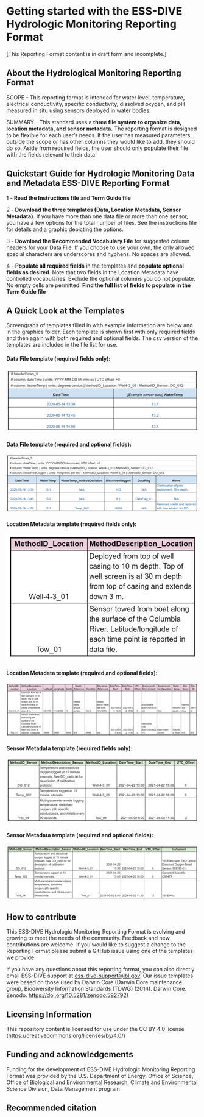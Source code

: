# Getting started with the ESS-DIVE Hydrologic Monitoring Reporting Format
[This Reporting Format content is in draft form and incomplete.]
## About the Hydrological Monitoring Reporting Format
SCOPE - This reporting format is intended for water level, temperature, electrical conductivity, specific conductivity, dissolved oxygen, and pH measured in situ using sensors deployed in water bodies.

SUMMARY - This standard uses a **three file system to organize data, location metadata, and sensor metadata.** The reporting format is designed to be flexible for each user’s needs. If the user has measured parameters outside the scope or has other columns they would like to add, they should do so. Aside from required fields, the user should only populate their file with the fields relevant to their data. 

## Quickstart Guide for Hydrologic Monitoring Data and Metadata ESS-DIVE Reporting Format  
1 - **Read the Instructions file** and **Term Guide file**  

2 - **Download the three templates (Data, Location Metadata, Sensor Metadata).** If you have more than one data file or more than one sensor, you have a few options for the total number of files. See the instructions file for details and a graphic depicting the options.
  
3 - **Download the Recommended Vocabulary File** for suggested column headers for your Data File. If you choose to use your own, the only allowed special characters are underscores and hyphens. No spaces are allowed.
  
4 - **Populate all required fields** in the templates and **populate optional fields as desired**. Note that two fields in the Location Metadata have controlled vocabularies. Exclude the optional columns you do not populate. No empty cells are permitted. **Find the full list of fields to populate in the Term Guide file**


## A Quick Look at the Templates
Screengrabs of templates filled in with example information are below and in the graphics folder. Each template is shown first with only required fields and then again with both required and optional fields. The csv version of the templates are included in the file list for use.

#### Data File template (required fields only):
![alt text](https://github.com/ess-dive-community/essdive-hydrologic-monitoring/blob/main/graphics/dataTemplateFig_requiredFields.PNG "Data File template (required fields only)")
#### Data File template (required and optional fields):
![alt text](https://github.com/ess-dive-community/essdive-hydrologic-monitoring/blob/main/graphics/dataTemplateFig_allFields.PNG "Data File template (all fields)")

#### Location Metadata template (required fields only):
![alt text](https://github.com/ess-dive-community/essdive-hydrologic-monitoring/blob/main/graphics/locationTemplateFig_requiredFields.PNG "Location Metadata template (required fields only)")

#### Location Metadata template (required and optional fields):
![alt text](https://github.com/ess-dive-community/essdive-hydrologic-monitoring/blob/main/graphics/locationTemplateFig_allFields.PNG "Location Metadata template (all fields)")

#### Sensor Metadata template (required fields only):
![alt text](https://github.com/ess-dive-community/essdive-hydrologic-monitoring/blob/main/graphics/sensorTemplateFig_requiredFields.PNG "Sensor Metadata template (required fields only)")
#### Sensor Metadata template (required and optional fields):
![alt text](https://github.com/ess-dive-community/essdive-hydrologic-monitoring/blob/main/graphics/sensorTemplateFig_allFields.PNG "Sensor Metadata template (all fields)")


## How to contribute
This ESS-DIVE Hydrologic Monitoring Reporting Format is evolving and growing to meet the needs of the community. Feedback and new contributions are welcome. If you would like to suggest a change to the Reporting Format please submit a GitHub issue using one of the templates we provide.

If you have any questions about this reporting format, you can also directly email ESS-DIVE support at ess-dive-support@lbl.gov. Our issue templates were based on those used by Darwin Core (Darwin Core maintenance group, Biodiversity Information Standards (TDWG) (2014). Darwin Core. Zenodo. https://doi.org/10.5281/zenodo.592792)

## Licensing Information
This repository content is licensed for use under the CC BY 4.0 license (https://creativecommons.org/licenses/by/4.0/)

## Funding and acknowledgements
Funding for the development of ESS-DIVE Hydrologic Monitoring Reporting Format was provided by the U.S. Department of Energy, Office of Science, Office of Biological and Environmental Research, Climate and Environmental Science Division, Data Management program

## Recommended citation
